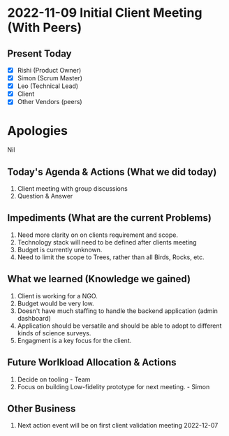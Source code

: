 # 2022-11-09 Initial Client Meeting (With Peers)

## Present Today
- [X] Rishi (Product Owner)
- [X] Simon (Scrum Master)
- [X] Leo (Technical Lead)
- [X] Client
- [X] Other Vendors (peers)

# Apologies
Nil


## Today's Agenda & Actions (What we did today)

1. Client meeting with group discussions
2. Question & Answer


## Impediments (What are the current Problems)
1. Need more clarity on on clients requirement and scope.
2. Technology stack will need to be defined after clients meeting
3. Budget is currently unknown.
4. Need to limit the scope to Trees, rather than all Birds, Rocks, etc.


## What we learned (Knowledge we gained)
1. Client is working for a NGO.
2. Budget would be very low.
3. Doesn't have much staffing to handle the backend application (admin dashboard)
4. Application should be versatile and should be able to adopt to different kinds of science surveys.
5. Engagment is a key focus for the client.


## Future Worlkload Allocation & Actions
1. Decide on tooling - Team
2. Focus on building Low-fidelity prototype for next meeting. - Simon


## Other Business
1. Next action event will be on first client validation meeting 2022-12-07
